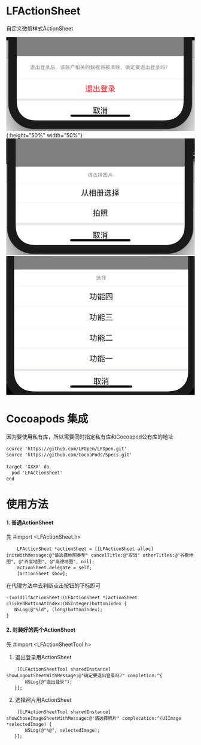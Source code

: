 # LFActionSheet
自定义微信样式ActionSheet <br />

 ![image](https://github.com/LFOpen/LFActionSheet/raw/master/pics/pic1.png){:height="50%" width="50%"}
 ![image](https://github.com/LFOpen/LFActionSheet/raw/master/pics/pic2.png)
 ![image](https://github.com/LFOpen/LFActionSheet/raw/master/pics/pic3.png)

# Cocoapods 集成
因为要使用私有库，所以需要同时指定私有库和Cocoapod公有库的地址
```
source 'https://github.com/LFOpen/LFOpen.git'
source 'https://github.com/CocoaPods/Specs.git'

target 'XXXX' do
  pod 'LFActionSheet'
end
```

# 使用方法

#### 1. 普通ActionSheet
先 #import <LFActionSheet.h>
```
    LFActionSheet *actionSheet = [[LFActionSheet alloc] initWithMessage:@"请选择地图类型" cancelTitle:@"取消" otherTitles:@"谷歌地图", @"百度地图", @"高德地图", nil];
    actionSheet.delegate = self;
    [actionSheet show];
```

在代理方法中去判断点击按钮的下标即可

 ```
 -(void)lfActionSheet:(LFActionSheet *)actionSheet clickedButtonAtIndex:(NSInteger)buttonIndex {
    NSLog(@"%ld", (long)buttonIndex);
}
 ```
 
 #### 2. 封装好的两个ActionSheet
 先 #import <LFActionSheetTool.h>
 
 1. 退出登录用ActionSheet
 ```
     [[LFActionSheetTool sharedInstance] showLogoutSheetWithMessage:@"确定要退出登录吗?" completion:^{
        NSLog(@"退出登录");
    }];
 ```
 
 2. 选择照片用ActionSheet
 ```
     [[LFActionSheetTool sharedInstance] showChoseImageSheetWithMessage:@"请选择照片" complecation:^(UIImage *selectedImage) {
        NSLog(@"%@", selectedImage);
    }];
 ```
